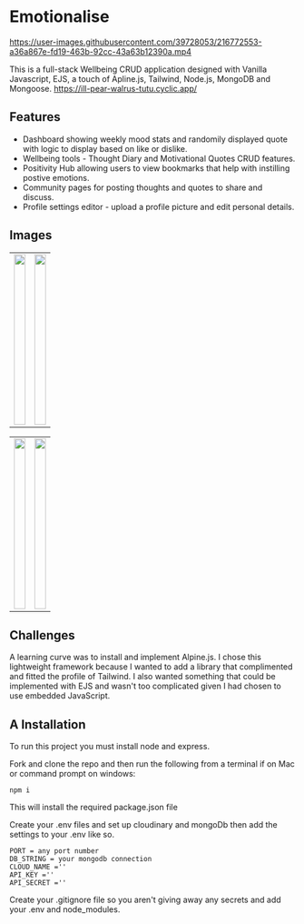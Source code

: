 # Emotionalise

https://user-images.githubusercontent.com/39728053/216772553-a36a867e-fd19-463b-92cc-43a63b12390a.mp4

This is a full-stack Wellbeing CRUD application designed with Vanilla Javascript, EJS, a touch of Apline.js, Tailwind, Node.js, MongoDB and Mongoose.
https://ill-pear-walrus-tutu.cyclic.app/
## Features

- Dashboard showing weekly mood stats and randomily displayed quote with logic to display based on like or dislike.
- Wellbeing tools - Thought Diary and Motivational Quotes CRUD features.
- Positivity Hub allowing users to view bookmarks that help with instilling postive emotions.
- Community pages for posting thoughts and quotes to share and discuss.
- Profile settings editor - upload a profile picture and edit personal details.

## Images

<table width="100%">
  <tr>
  <td width="50%" align="top">
   <img src ="https://user-images.githubusercontent.com/39728053/216773241-3871b9d0-25cd-4d1a-952e-431c52a2a2b9.png" style="height:300px;width:100%"></td>

  </td>
  <td width="50%" align="top">
   <img src = "https://user-images.githubusercontent.com/39728053/216773119-17519509-557e-44ae-a41c-e37a9e2b8be6.png" style="height:300px;width:100%"></td>

  </tr>
</table>

<table width="100%">
  <tr>
  <td width="50%" >
   <img src ="https://user-images.githubusercontent.com/39728053/216771795-129d4b30-c388-41f9-913b-732c79ad88fd.png" align="top" style="height:300px;width:100%"></td>

  </td>
  <td width="50%" >
   <img src = "https://user-images.githubusercontent.com/39728053/216772644-61eb7933-908d-4bb3-82aa-a7bc78fdff6b.png" align="top" style="height:300px;width:100%"></td>

  </tr>
</table>

## Challenges
A learning curve was to install and implement Alpine.js. I chose this lightweight framework because I wanted to add a library that complimented and fitted the profile of Tailwind.
I also wanted something that could be implemented with EJS and wasn't too complicated given I had chosen to use embedded JavaScript.

## A Installation
To run this project you must install node and express.

Fork and clone the repo and then run the following from a terminal if on Mac or command prompt on windows:

```
npm i

```
This will install the required package.json file

Create your .env files and set up cloudinary and mongoDb then add the settings to your .env like so.

```
PORT = any port number
DB_STRING = your mongodb connection
CLOUD_NAME =''
API_KEY =''
API_SECRET =''
```
Create your .gitignore file so you aren't giving away any secrets and add your .env and node_modules.



